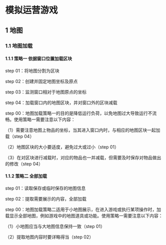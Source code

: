 # 模拟运营游戏



## 1 地图

### 1.1 地图加载

#### 1.1.1 策略一 依据窗口位置加载区块

step 01：将地图分割为区块

step 02：创建并固定地图坐标及原点

step 03：监测窗口相对于地图原点的坐标

step 04：加载窗口内的地图区块，并对窗口外的区块减载

step 00：地图加载策略一的目的是降低运行负荷，以免地图过大导致运行不流畅。使用策略一需要注意以下内容：

（1）需要注意地图上物品的坐标，当其进入窗口内时，与相应的地图区块一起加载（step 04）

（2）地图区块的大小要适度，避免过大或过小（step 01）

（3）在对区块进行减载时，对应的物品也一并减载，但需要及时保存对物品做出的修改（step 04）

#### 1.1.2 策略二 全部加载

step 01：读取保存或临时保存的地图信息

step 02：提取需要展示的内容，全部加载

step 00：地图加载策略二适用于小地图展示，在进入游戏或执行某项操作时，加载显示全部地图，例如游戏中的地图道具或功能。使用策略一需要注意以下内容：

（1）小地图应当与大地图信息保持一致（step 01）

（2）提取地图内容时要详略得当（step 02）